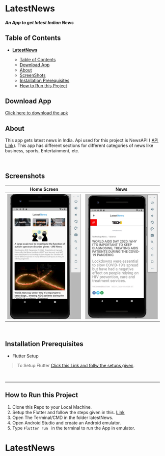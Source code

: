 # **LatestNews** 
#### *An App to get latest Indian News*  
   


## Table of Contents
- [**LatestNews**](#latestnews)
     
  - [Table of Contents](#table-of-contents)
  - [Download App](#down)
  - [About](#about)
  - [ScreenShots](#website-demo)
  - [Installation Prerequisites](#installation-prerequisites)
  - [How to Run this Project](#how-to-run-this-project)
     




## Download App
[Click here to download the apk](https://drive.google.com/file/d/1hi6Q9eMRvEMHGX6J8G5SpMI0tCFHusi9/view?usp=sharing) 



## About
This app gets latest news in India. Api used for this project is NewsAPI ( [API Link](https://newsapi.org/)). This app has different sections for different categories of news like business, sports, Entertainment, etc.
 
</br>


## Screenshots


Home Screen             |  News
:-------------------------:|:-------------------------:
![](assets/screenshots/1.jpg)  |  ![](assets/screenshots/2.jpg)

</br>


## Installation Prerequisites
- Flutter Setup
>To Setup Flutter [Click this Link and follw the setups given](https://flutter.dev/docs/get-started/install).

</br>

---

## How to Run this Project
1. Clone this Repo to your Local Machine.
2. Setup the Flutter and follow the steps given in this. [Link](https://flutter.dev/docs/get-started/install)
3. Open The Terminal/CMD in the folder latestNews.
4. Open Android Studio and create an Android emulator.
5. Type ```Flutter run ``` in the terminal to run the App in emulator.

# **LatestNews** 
